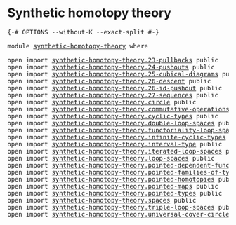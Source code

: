 # Synthetic homotopy theory

<pre class="Agda"><a id="38" class="Symbol">{-#</a> <a id="42" class="Keyword">OPTIONS</a> <a id="50" class="Pragma">--without-K</a> <a id="62" class="Pragma">--exact-split</a> <a id="76" class="Symbol">#-}</a>

<a id="81" class="Keyword">module</a> <a id="88" href="synthetic-homotopy-theory.html" class="Module">synthetic-homotopy-theory</a> <a id="114" class="Keyword">where</a>

<a id="121" class="Keyword">open</a> <a id="126" class="Keyword">import</a> <a id="133" href="synthetic-homotopy-theory.23-pullbacks.html" class="Module">synthetic-homotopy-theory.23-pullbacks</a> <a id="172" class="Keyword">public</a>
<a id="179" class="Keyword">open</a> <a id="184" class="Keyword">import</a> <a id="191" href="synthetic-homotopy-theory.24-pushouts.html" class="Module">synthetic-homotopy-theory.24-pushouts</a> <a id="229" class="Keyword">public</a>
<a id="236" class="Keyword">open</a> <a id="241" class="Keyword">import</a> <a id="248" href="synthetic-homotopy-theory.25-cubical-diagrams.html" class="Module">synthetic-homotopy-theory.25-cubical-diagrams</a> <a id="294" class="Keyword">public</a>
<a id="301" class="Keyword">open</a> <a id="306" class="Keyword">import</a> <a id="313" href="synthetic-homotopy-theory.26-descent.html" class="Module">synthetic-homotopy-theory.26-descent</a> <a id="350" class="Keyword">public</a>
<a id="357" class="Keyword">open</a> <a id="362" class="Keyword">import</a> <a id="369" href="synthetic-homotopy-theory.26-id-pushout.html" class="Module">synthetic-homotopy-theory.26-id-pushout</a> <a id="409" class="Keyword">public</a>
<a id="416" class="Keyword">open</a> <a id="421" class="Keyword">import</a> <a id="428" href="synthetic-homotopy-theory.27-sequences.html" class="Module">synthetic-homotopy-theory.27-sequences</a> <a id="467" class="Keyword">public</a>
<a id="474" class="Keyword">open</a> <a id="479" class="Keyword">import</a> <a id="486" href="synthetic-homotopy-theory.circle.html" class="Module">synthetic-homotopy-theory.circle</a> <a id="519" class="Keyword">public</a>
<a id="526" class="Keyword">open</a> <a id="531" class="Keyword">import</a> <a id="538" href="synthetic-homotopy-theory.commutative-operations.html" class="Module">synthetic-homotopy-theory.commutative-operations</a> <a id="587" class="Keyword">public</a>
<a id="594" class="Keyword">open</a> <a id="599" class="Keyword">import</a> <a id="606" href="synthetic-homotopy-theory.cyclic-types.html" class="Module">synthetic-homotopy-theory.cyclic-types</a> <a id="645" class="Keyword">public</a>
<a id="652" class="Keyword">open</a> <a id="657" class="Keyword">import</a> <a id="664" href="synthetic-homotopy-theory.double-loop-spaces.html" class="Module">synthetic-homotopy-theory.double-loop-spaces</a> <a id="709" class="Keyword">public</a>
<a id="716" class="Keyword">open</a> <a id="721" class="Keyword">import</a> <a id="728" href="synthetic-homotopy-theory.functoriality-loop-spaces.html" class="Module">synthetic-homotopy-theory.functoriality-loop-spaces</a> <a id="780" class="Keyword">public</a>
<a id="787" class="Keyword">open</a> <a id="792" class="Keyword">import</a> <a id="799" href="synthetic-homotopy-theory.infinite-cyclic-types.html" class="Module">synthetic-homotopy-theory.infinite-cyclic-types</a> <a id="847" class="Keyword">public</a>
<a id="854" class="Keyword">open</a> <a id="859" class="Keyword">import</a> <a id="866" href="synthetic-homotopy-theory.interval-type.html" class="Module">synthetic-homotopy-theory.interval-type</a> <a id="906" class="Keyword">public</a>
<a id="913" class="Keyword">open</a> <a id="918" class="Keyword">import</a> <a id="925" href="synthetic-homotopy-theory.iterated-loop-spaces.html" class="Module">synthetic-homotopy-theory.iterated-loop-spaces</a> <a id="972" class="Keyword">public</a>
<a id="979" class="Keyword">open</a> <a id="984" class="Keyword">import</a> <a id="991" href="synthetic-homotopy-theory.loop-spaces.html" class="Module">synthetic-homotopy-theory.loop-spaces</a> <a id="1029" class="Keyword">public</a>
<a id="1036" class="Keyword">open</a> <a id="1041" class="Keyword">import</a> <a id="1048" href="synthetic-homotopy-theory.pointed-dependent-functions.html" class="Module">synthetic-homotopy-theory.pointed-dependent-functions</a> <a id="1102" class="Keyword">public</a>
<a id="1109" class="Keyword">open</a> <a id="1114" class="Keyword">import</a> <a id="1121" href="synthetic-homotopy-theory.pointed-families-of-types.html" class="Module">synthetic-homotopy-theory.pointed-families-of-types</a> <a id="1173" class="Keyword">public</a>
<a id="1180" class="Keyword">open</a> <a id="1185" class="Keyword">import</a> <a id="1192" href="synthetic-homotopy-theory.pointed-homotopies.html" class="Module">synthetic-homotopy-theory.pointed-homotopies</a> <a id="1237" class="Keyword">public</a>
<a id="1244" class="Keyword">open</a> <a id="1249" class="Keyword">import</a> <a id="1256" href="synthetic-homotopy-theory.pointed-maps.html" class="Module">synthetic-homotopy-theory.pointed-maps</a> <a id="1295" class="Keyword">public</a>
<a id="1302" class="Keyword">open</a> <a id="1307" class="Keyword">import</a> <a id="1314" href="synthetic-homotopy-theory.pointed-types.html" class="Module">synthetic-homotopy-theory.pointed-types</a> <a id="1354" class="Keyword">public</a>
<a id="1361" class="Keyword">open</a> <a id="1366" class="Keyword">import</a> <a id="1373" href="synthetic-homotopy-theory.spaces.html" class="Module">synthetic-homotopy-theory.spaces</a> <a id="1406" class="Keyword">public</a>
<a id="1413" class="Keyword">open</a> <a id="1418" class="Keyword">import</a> <a id="1425" href="synthetic-homotopy-theory.triple-loop-spaces.html" class="Module">synthetic-homotopy-theory.triple-loop-spaces</a> <a id="1470" class="Keyword">public</a>
<a id="1477" class="Keyword">open</a> <a id="1482" class="Keyword">import</a> <a id="1489" href="synthetic-homotopy-theory.universal-cover-circle.html" class="Module">synthetic-homotopy-theory.universal-cover-circle</a> <a id="1538" class="Keyword">public</a>
</pre>
